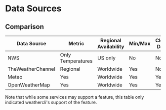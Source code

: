 # Data Sources
## Comparison
| Data Source       | Metric            | Regional Availability | Min/Max | Cloud Data | Conditions Sentence | Special Conditions | Forecast Sentence | API Key Required | AQI | Website                     |
|-------------------|-------------------|-----------------------|---------|------------|---------------------|--------------------|-------------------|------------------|-----|-----------------------------|
| NWS               | Only Temperatures | US only               | No      | No         | Clouds only         | No                 | No                | No               | No  | https://www.weather.gov/    |
| TheWeatherChannel | Regional          | Worldwide             | Yes     | No         | No                  | No                 | No                | No               | Yes | https://weather.com         |
| Meteo             | Yes               | Worldwide             | Yes     | Yes        | Full                | No                 | Full              | No               | Yes | https://open-meteo.com      |
| OpenWeatherMap    | Yes               | Worldwide             | Yes     | Yes        | Full                | Yes                | Full              | Yes              | Yes | https://openweathermap.org/ |
Note that while some services may support a feature, this table only indicated weathercli's support of the feature.